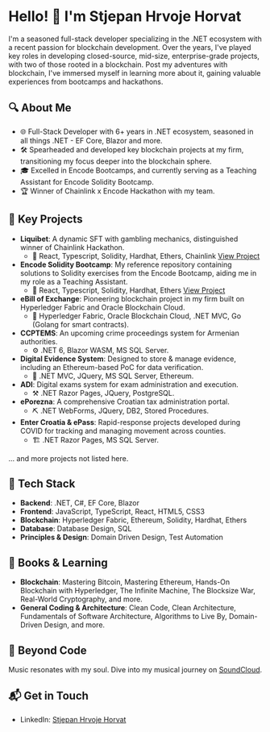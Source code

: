 # Hello! 👋 I'm Stjepan Hrvoje Horvat

I'm a seasoned full-stack developer specializing in the .NET ecosystem with a recent passion for blockchain development. Over the years, I've played key roles in developing closed-source, mid-size, enterprise-grade projects, with two of those rooted in a blockchain. Post my adventures with blockchain, I've immersed myself in learning more about it, gaining valuable experiences from bootcamps and hackathons.

## 🔍 About Me

- 🌐 Full-Stack Developer with 6+ years in .NET ecosystem, seasoned in all things .NET - EF Core, Blazor and more.
- 🛠️ Spearheaded and developed key blockchain projects at my firm, transitioning my focus deeper into the blockchain sphere.
- 🎓 Excelled in Encode Bootcamps, and currently serving as a Teaching Assistant for Encode Solidity Bootcamp.
- 🏆 Winner of Chainlink x Encode Hackathon with my team.

## 🚀 Key Projects

- **Liquibet**: A dynamic SFT with gambling mechanics, distinguished winner of Chainlink Hackathon. 
    - 🔧 React, Typescript, Solidity, Hardhat, Ethers, Chainlink 
    [View Project](https://github.com/3fOhorky/liquibet)
- **Encode Solidity Bootcamp**: My reference repository containing solutions to Solidity exercises from the Encode Bootcamp, aiding me in my role as a Teaching Assistant. 
    - 🔨 React, Typescript, Solidity, Hardhat, Ethers
    [View Project](https://github.com/3fOhorky/SolidityBootcampExcercises)
- **eBill of Exchange**: Pioneering blockchain project in my firm built on Hyperledger Fabric and Oracle Blockchain Cloud.
    - 🧰 Hyperledger Fabric, Oracle Blockchain Cloud, .NET MVC, Go (Golang for smart contracts).
- **CCPTEMS**: An upcoming crime proceedings system for Armenian authorities.
    - ⚙️ .NET 6, Blazor WASM, MS SQL Server.
- **Digital Evidence System**: Designed to store & manage evidence, including an Ethereum-based PoC for data verification.
    - 🔩 .NET MVC, JQuery, MS SQL Server, Ethereum.
- **ADI**: Digital exams system for exam administration and execution.
    - ⚒️ .NET Razor Pages, JQuery, PostgreSQL.
- **ePorezna**: A comprehensive Croatian tax administration portal.
    - ⛏️ .NET WebForms, JQuery, DB2, Stored Procedures.
- **Enter Croatia & ePass**: Rapid-response projects developed during COVID for tracking and managing movement across counties.
    - 🏗️ .NET Razor Pages, MS SQL Server.

... and more projects not listed here.

## 💼 Tech Stack

- **Backend**: .NET, C#, EF Core, Blazor
- **Frontend**: JavaScript, TypeScript, React, HTML5, CSS3
- **Blockchain**: Hyperledger Fabric, Ethereum, Solidity, Hardhat, Ethers
- **Database**: Database Design, SQL
- **Principles & Design**: Domain Driven Design, Test Automation

## 📖 Books & Learning

- **Blockchain**: Mastering Bitcoin, Mastering Ethereum, Hands-On Blockchain with Hyperledger, The Infinite Machine, The Blocksize War, Real-World Cryptography, and more.
- **General Coding & Architecture**: Clean Code, Clean Architecture, Fundamentals of Software Architecture, Algorithms to Live By, Domain-Driven Design, and more.

## 🎸 Beyond Code

Music resonates with my soul. Dive into my musical journey on [SoundCloud](https://soundcloud.com/stjepan-hrvoje-horvat).

## 📬 Get in Touch

- LinkedIn: [Stjepan Hrvoje Horvat](https://www.linkedin.com/in/stjepan-hrvoje-horvat/)
